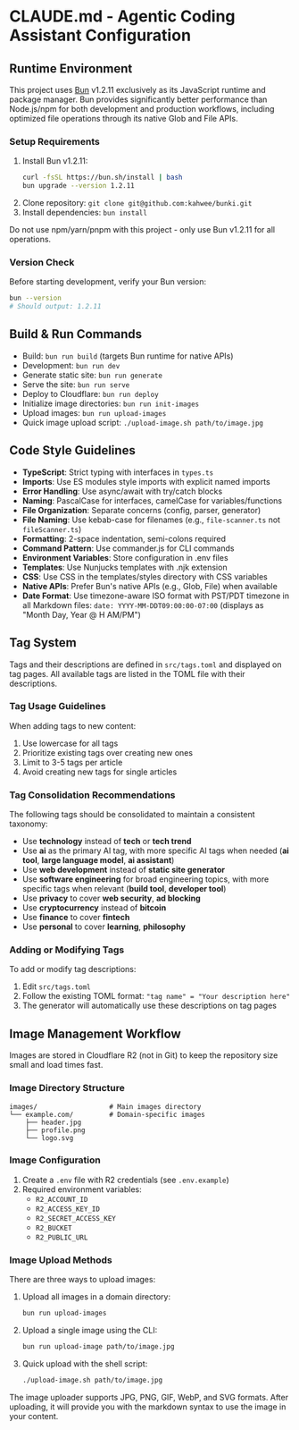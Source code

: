 # CLAUDE.md - Agentic Coding Assistant Configuration

## Runtime Environment

This project uses [Bun](https://bun.sh/) v1.2.11 exclusively as its JavaScript runtime and package manager. Bun provides significantly better performance than Node.js/npm for both development and production workflows, including optimized file operations through its native Glob and File APIs.

### Setup Requirements

1. Install Bun v1.2.11:
   ```bash
   curl -fsSL https://bun.sh/install | bash
   bun upgrade --version 1.2.11
   ```
2. Clone repository: `git clone git@github.com:kahwee/bunki.git`
3. Install dependencies: `bun install`

Do not use npm/yarn/pnpm with this project - only use Bun v1.2.11 for all operations.

### Version Check

Before starting development, verify your Bun version:

```bash
bun --version
# Should output: 1.2.11
```

## Build & Run Commands

- Build: `bun run build` (targets Bun runtime for native APIs)
- Development: `bun run dev`
- Generate static site: `bun run generate`
- Serve the site: `bun run serve`
- Deploy to Cloudflare: `bun run deploy`
- Initialize image directories: `bun run init-images`
- Upload images: `bun run upload-images`
- Quick image upload script: `./upload-image.sh path/to/image.jpg`

## Code Style Guidelines

- **TypeScript**: Strict typing with interfaces in `types.ts`
- **Imports**: Use ES modules style imports with explicit named imports
- **Error Handling**: Use async/await with try/catch blocks
- **Naming**: PascalCase for interfaces, camelCase for variables/functions
- **File Organization**: Separate concerns (config, parser, generator)
- **File Naming**: Use kebab-case for filenames (e.g., `file-scanner.ts` not `fileScanner.ts`)
- **Formatting**: 2-space indentation, semi-colons required
- **Command Pattern**: Use commander.js for CLI commands
- **Environment Variables**: Store configuration in .env files
- **Templates**: Use Nunjucks templates with .njk extension
- **CSS**: Use CSS in the templates/styles directory with CSS variables
- **Native APIs**: Prefer Bun's native APIs (e.g., Glob, File) when available
- **Date Format**: Use timezone-aware ISO format with PST/PDT timezone in all Markdown files: `date: YYYY-MM-DDT09:00:00-07:00` (displays as "Month Day, Year @ H AM/PM")

## Tag System

Tags and their descriptions are defined in `src/tags.toml` and displayed on tag pages. All available tags are listed in the TOML file with their descriptions.

### Tag Usage Guidelines

When adding tags to new content:

1. Use lowercase for all tags
2. Prioritize existing tags over creating new ones
3. Limit to 3-5 tags per article
4. Avoid creating new tags for single articles

### Tag Consolidation Recommendations

The following tags should be consolidated to maintain a consistent taxonomy:

- Use **technology** instead of **tech** or **tech trend**
- Use **ai** as the primary AI tag, with more specific AI tags when needed (**ai tool**, **large language model**, **ai assistant**)
- Use **web development** instead of **static site generator**
- Use **software engineering** for broad engineering topics, with more specific tags when relevant (**build tool**, **developer tool**)
- Use **privacy** to cover **web security**, **ad blocking**
- Use **cryptocurrency** instead of **bitcoin**
- Use **finance** to cover **fintech**
- Use **personal** to cover **learning**, **philosophy**

### Adding or Modifying Tags

To add or modify tag descriptions:

1. Edit `src/tags.toml`
2. Follow the existing TOML format: `"tag name" = "Your description here"`
3. The generator will automatically use these descriptions on tag pages

## Image Management Workflow

Images are stored in Cloudflare R2 (not in Git) to keep the repository size small and load times fast.

### Image Directory Structure

```
images/                  # Main images directory
└── example.com/         # Domain-specific images
    ├── header.jpg
    ├── profile.png
    └── logo.svg
```

### Image Configuration

1. Create a `.env` file with R2 credentials (see `.env.example`)
2. Required environment variables:
   - `R2_ACCOUNT_ID`
   - `R2_ACCESS_KEY_ID`
   - `R2_SECRET_ACCESS_KEY`
   - `R2_BUCKET`
   - `R2_PUBLIC_URL`

### Image Upload Methods

There are three ways to upload images:

1. Upload all images in a domain directory:

   ```bash
   bun run upload-images
   ```

2. Upload a single image using the CLI:

   ```bash
   bun run upload-image path/to/image.jpg
   ```

3. Quick upload with the shell script:
   ```bash
   ./upload-image.sh path/to/image.jpg
   ```

The image uploader supports JPG, PNG, GIF, WebP, and SVG formats. After uploading, it will provide you with the markdown syntax to use the image in your content.

